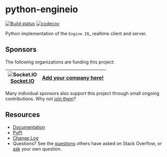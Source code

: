 python-engineio
===============

[![Build status](https://github.com/miguelgrinberg/python-engineio/workflows/build/badge.svg)](https://github.com/miguelgrinberg/python-engineio/actions) [![codecov](https://codecov.io/gh/miguelgrinberg/python-engineio/branch/main/graph/badge.svg)](https://codecov.io/gh/miguelgrinberg/python-engineio)

Python implementation of the `Engine.IO`_ realtime client and server.

Sponsors
--------

The following organizations are funding this project:

![Socket.IO](https://images.opencollective.com/socketio/050e5eb/logo/64.png)<br>[Socket.IO](https://socket.io)  | [Add your company here!](https://github.com/sponsors/miguelgrinberg)|
-|-

Many individual sponsors also support this project through small ongoing contributions. Why not [join them](https://github.com/sponsors/miguelgrinberg)?

Resources
---------

-  [Documentation](https://python-engineio.readthedocs.io/en/latest/)
-  [PyPI](https://pypi.python.org/pypi/python-engineio)
-  [Change Log](https://github.com/miguelgrinberg/python-engineio/blob/main/CHANGES.md)
-  Questions? See the [questions](https://stackoverflow.com/questions/tagged/python-socketio) others have asked on Stack Overflow, or [ask](https://stackoverflow.com/questions/ask?tags=python+python-socketio) your own question.
